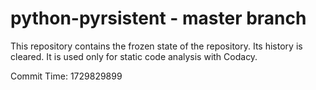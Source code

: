 # python-pyrsistent - master branch

This repository contains the frozen state of the repository.
Its history is cleared. It is used only for static code
analysis with Codacy.

Commit Time: 1729829899